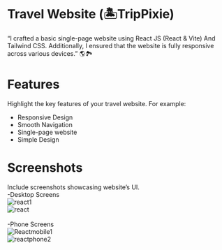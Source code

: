 # Travel Website (🏝️TripPixie)

“I crafted a  basic single-page website using React JS (React & Vite) And Tailwind CSS. Additionally, I ensured that the website is fully responsive across various devices.” 🌎🏞️

# Features

 Highlight the key features of your travel website. For example:<br>

- Responsive Design
- Smooth Navigation
- Single-page website
- Simple Design

# Screenshots
Include screenshots  showcasing  website’s UI. 
<br>
-Desktop Screens
<br>
![react1](https://github.com/Rahul02M/-Travel-website/assets/133855195/c5c3a9d9-c964-44ae-b77a-192ed6d5e5d9)
<br>
![react](https://github.com/Rahul02M/-Travel-website/assets/133855195/337475cb-5350-408d-ba18-e240324cc5ba)
<br>
<br>
-Phone Screens
<br>
![Reactmobile1](https://github.com/Rahul02M/-Travel-website/assets/133855195/68b482cb-e7f6-4af3-acfa-0e9b5cb68168)
<br>
![reactphone2](https://github.com/Rahul02M/-Travel-website/assets/133855195/36c1f67d-811c-42e0-a5c8-a01deba2e647)





